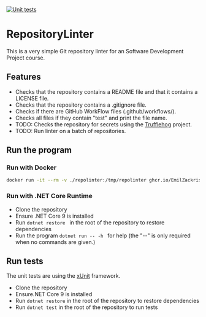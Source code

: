 [![Unit tests](https://github.com/EmilZackrisson/RepositoryLinter/actions/workflows/unit-tests.yml/badge.svg?branch=main)](https://github.com/EmilZackrisson/RepositoryLinter/actions/workflows/unit-tests.yml)

# RepositoryLinter

This is a very simple Git repository linter for an Software Development Project course.

## Features
- Checks that the repository contains a README file and that it contains a LICENSE file.
- Checks that the repository contains a .gitignore file.
- Checks if there are GitHub WorkFlow files (.github/workflows/).
- Checks all files if they contain "test" and print the file name.
- TODO: Checks the repository for secrets using the [Trufflehog](https://github.com/trufflesecurity/trufflehog) project.
- TODO: Run linter on a batch of repositories.

## Run the program

### Run with Docker

```bash
docker run -it --rm -v ./repolinter:/tmp/repolinter ghcr.io/EmilZackrisson/RepositoryLinter:latest -h
```

### Run with .NET Core Runtime

- Clone the repository
- Ensure .NET Core 9 is installed
- Run ```dotnet restore ``` in the root of the repository to restore dependencies
- Run the program ```dotnet run -- -h ``` for help (the "--" is only required when no commands are given.)

## Run tests
The unit tests are using the [xUnit](https://xunit.net/) framework.

- Clone the repository
- Ensure.NET Core 9 is installed
- Run ```dotnet restore``` in the root of the repository to restore dependencies
- Run ```dotnet test``` in the root of the repository to run tests
